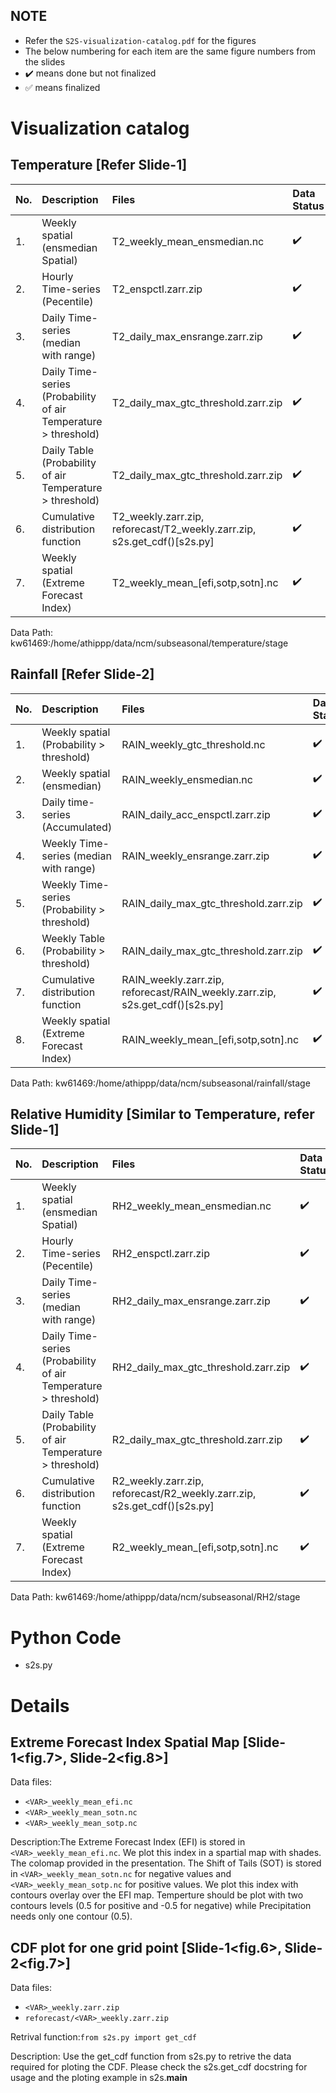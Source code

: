 
## NOTE
- Refer the `S2S-visualization-catalog.pdf` for the figures
- The below numbering for each item are the same figure numbers from the slides
- :heavy_check_mark: means done but not finalized
- :white_check_mark: means finalized

# Visualization catalog
## Temperature [Refer Slide-1]

| No. | Description | Files | Data Status | Viz Status |
| :-- | :-- | :-- | :-- | :-- |
| 1. |  Weekly spatial (ensmedian Spatial) | T2_weekly_mean_ensmedian.nc | :heavy_check_mark: | :heavy_check_mark: 
| 2. |  Hourly Time-series (Pecentile) | T2_enspctl.zarr.zip | :heavy_check_mark: | :heavy_check_mark: 
| 3. |  Daily Time-series (median with range) | T2_daily_max_ensrange.zarr.zip | :heavy_check_mark: | :heavy_check_mark:
| 4. |  Daily Time-series (Probability of air Temperature > threshold) | T2_daily_max_gtc_threshold.zarr.zip | :heavy_check_mark: | :heavy_check_mark:
| 5. |  Daily Table (Probability of air Temperature > threshold) | T2_daily_max_gtc_threshold.zarr.zip | :heavy_check_mark: | 
| 6. |  Cumulative distribution function | T2_weekly.zarr.zip, reforecast/T2_weekly.zarr.zip, s2s.get_cdf()[s2s.py] | :heavy_check_mark: | 
| 7. |  Weekly spatial (Extreme Forecast Index) | T2_weekly_mean_[efi,sotp,sotn].nc | :heavy_check_mark: | 

Data Path: kw61469:/home/athippp/data/ncm/subseasonal/temperature/stage

## Rainfall [Refer Slide-2]
| No. | Description | Files | Data Status | Viz Status |
| :-- | :-- | :-- | :-- | :-- |
| 1. | Weekly spatial (Probability > threshold) | RAIN_weekly_gtc_threshold.nc | :heavy_check_mark: | 
| 2. | Weekly spatial (ensmedian) | RAIN_weekly_ensmedian.nc | :heavy_check_mark: | 
| 3. | Daily time-series (Accumulated) | RAIN_daily_acc_enspctl.zarr.zip | ✔️ | 
| 4. | Weekly Time-series (median with range) | RAIN_weekly_ensrange.zarr.zip | ✔️ | 
| 5. | Weekly Time-series (Probability  > threshold) | RAIN_daily_max_gtc_threshold.zarr.zip | :heavy_check_mark: | 
| 6. | Weekly Table (Probability > threshold) | RAIN_daily_max_gtc_threshold.zarr.zip  | :heavy_check_mark: | 
| 7. | Cumulative distribution function | RAIN_weekly.zarr.zip, reforecast/RAIN_weekly.zarr.zip, s2s.get_cdf()[s2s.py] | :heavy_check_mark: | 
| 8. | Weekly spatial (Extreme Forecast Index) | RAIN_weekly_mean_[efi,sotp,sotn].nc | :heavy_check_mark: | 

Data Path: kw61469:/home/athippp/data/ncm/subseasonal/rainfall/stage


## Relative Humidity [Similar to Temperature, refer Slide-1]

| No. | Description | Files | Data Status | Viz Status |
| :-- | :-- | :-- | :-- | :-- |
| 1. |  Weekly spatial (ensmedian Spatial) | RH2_weekly_mean_ensmedian.nc | :heavy_check_mark: | :heavy_check_mark: 
| 2. |  Hourly Time-series (Pecentile) | RH2_enspctl.zarr.zip | :heavy_check_mark: | :heavy_check_mark: 
| 3. |  Daily Time-series (median with range) | RH2_daily_max_ensrange.zarr.zip | :heavy_check_mark: | :heavy_check_mark:
| 4. |  Daily Time-series (Probability of air Temperature > threshold) | RH2_daily_max_gtc_threshold.zarr.zip | :heavy_check_mark: | :heavy_check_mark:
| 5. |  Daily Table (Probability of air Temperature > threshold) | R2_daily_max_gtc_threshold.zarr.zip | :heavy_check_mark: | 
| 6. |  Cumulative distribution function | R2_weekly.zarr.zip, reforecast/R2_weekly.zarr.zip, s2s.get_cdf()[s2s.py] | :heavy_check_mark: | 
| 7. |  Weekly spatial (Extreme Forecast Index) | R2_weekly_mean_[efi,sotp,sotn].nc | :heavy_check_mark: | 

Data Path: kw61469:/home/athippp/data/ncm/subseasonal/RH2/stage

# Python Code
- s2s.py


# Details

## Extreme Forecast Index Spatial Map [Slide-1<fig.7>, Slide-2<fig.8>]

Data files:

- `<VAR>_weekly_mean_efi.nc`
- `<VAR>_weekly_mean_sotn.nc`
- `<VAR>_weekly_mean_sotp.nc`

Description:The Extreme Forecast Index (EFI) is stored in `<VAR>_weekly_mean_efi.nc`.
We plot this index in a spartial map with shades. The colomap provided in the presentation.
The Shift of Tails (SOT) is stored in `<VAR>_weekly_mean_sotn.nc` for negative values and `<VAR>_weekly_mean_sotp.nc` for positive values.
We plot this index with contours overlay over the EFI map.
Temperture should be plot with two contours levels (0.5 for positive and -0.5 for negative) while Precipitation needs only one contour (0.5).



## CDF plot for one grid point [Slide-1<fig.6>, Slide-2<fig.7>]
Data files:

- `<VAR>_weekly.zarr.zip`
- `reforecast/<VAR>_weekly.zarr.zip`

Retrival function:`from s2s.py import get_cdf`

Description: Use the get_cdf function from s2s.py to retrive the data required for ploting the CDF.
    Please check the s2s.get_cdf docstring for usage and the ploting example in s2s.__main__


